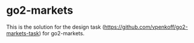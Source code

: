 # go2-markets

This is the solution for the design task (https://github.com/vpenkoff/go2-markets-task) for go2-markets.
